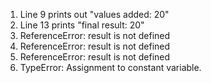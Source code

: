 1. Line 9 prints out "values added: 20"
2. Line 13 prints "final result: 20"
3. ReferenceError: result is not defined
4. ReferenceError: result is not defined
5. ReferenceError: result is not defined
6. TypeError:  Assignment to constant variable.
